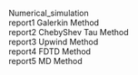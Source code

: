 Numerical_simulation  
report1 Galerkin Method  
report2 ChebyShev Tau Method  
report3 Upwind Method  
report4 FDTD Method  
report5 MD Method  

